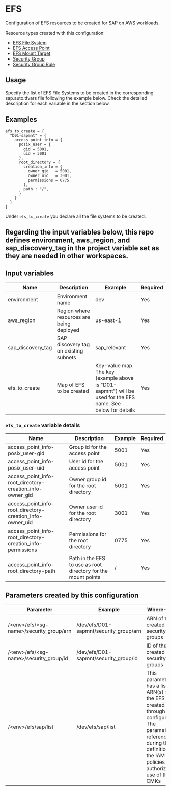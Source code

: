 # EFS

Configuration of EFS resources to be created for SAP on AWS workloads. 

Resource types created with this configuration:

* [EFS File System](https://registry.terraform.io/providers/hashicorp/aws/latest/docs/resources/efs_file_system)
* [EFS Access Point](https://registry.terraform.io/providers/hashicorp/aws/latest/docs/resources/efs_access_point)
* [EFS Mount Target](https://registry.terraform.io/providers/hashicorp/aws/latest/docs/resources/efs_mount_target)
* [Security Group](https://registry.terraform.io/providers/hashicorp/aws/latest/docs/resources/security_group.html)
* [Security Group Rule](https://registry.terraform.io/providers/hashicorp/aws/latest/docs/resources/security_group_rule)

## Usage

Specify the list of EFS File Systems to be created in the corresponding sap.auto.tfvars file following the example below. Check the detailed description for each variable in the section below.

## Examples

```hcl
efs_to_create = {
  "D01-sapmnt" = {
    access_point_info = {
      posix_user = {
        gid = 5001,
        uid = 3001
      },
      root_directory = {
        creation_info = {
          owner_gid   = 5001,
          owner_uid   = 3001,
          permissions = 0775
        },
        path : "/",
      }
    }
  }
}
```

Under ```efs_to_create``` you declare all the file systems to be created.



## Regarding the input variables below, this repo defines environment, aws_region, and sap_discovery_tag in the project variable set as they are needed in other workspaces. 

## Input variables

| Name | Description | Example | Required |
|------|-------------|--------|--------|
|environment|Environment name|dev|Yes
|aws_region|Region where resources are being deployed|us-east-1|Yes
|sap_discovery_tag|SAP discovery tag on existing subnets|sap_relevant|Yes
|efs_to_create|Map of EFS to be created|Key-value map. The key (example above is "D01-sapmnt") will be used for the EFS name. See below for details|Yes

### ```efs_to_create``` variable details
| Name | Description | Example | Required |
|------|-------------|--------|--------|
|access_point_info-posix_user-gid|Group id for the access point|5001|Yes
|access_point_info-posix_user-uid|User id for the access point|5001|Yes
|access_point_info-root_directory-creation_info-owner_gid|Owner group id for the root directory|5001|Yes
|access_point_info-root_directory-creation_info-owner_uid|Owner user id for the root directory|3001|Yes
|access_point_info-root_directory-creation_info-permissions|Permissions for the root directory|0775|Yes
|access_point_info-root_directory-path|Path in the EFS to use as root directory for the mount points|/|Yes

## Parameters created by this configuration

| Parameter | Example | Where-used |
|------|-------------|------------|
|/&lt;env&gt;/efs/&lt;sg-name&gt;/security_group/arn|/dev/efs/D01-sapmnt/security_group/arn|ARN of the created security groups
|/&lt;env&gt;/efs/&lt;sg-name&gt;/security_group/id|/dev/efs/D01-sapmnt/security_group/id|ID of the created security groups
|/&lt;env&gt;/efs/sap/list|/dev/efs/sap/list|This parameter has a list of ARN(s) for the EFS created through this configuration. The parameter is referenced during the definition of the IAM policies that authorize the use of the CMKs  |
